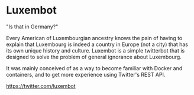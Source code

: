 # Luxembot

"Is that in Germany?"

Every American of Luxembourgian ancestry knows the pain of having to explain that Luxembourg is indeed a country in Europe (not a city) that has its own unique history and culture. Luxembot is a simple twitterbot that is designed to solve the problem of general ignorance about Luxembourg.

It was mainly conceived of as a way to become familiar with Docker and containers, and to get more experience using Twitter's REST API.

https://twitter.com/luxembot
